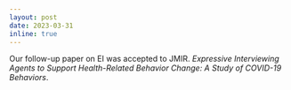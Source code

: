 ```yaml
---
layout: post
date: 2023-03-31
inline: true
---
```


Our follow-up paper on EI was accepted to JMIR. *Expressive Interviewing Agents to Support Health-Related Behavior Change: A Study of COVID-19 Behaviors*.
